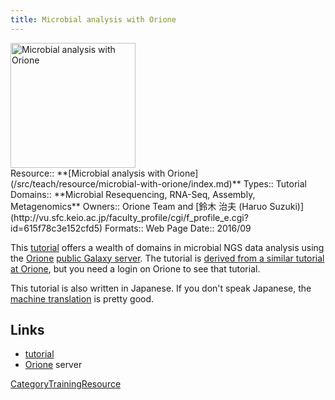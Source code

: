 ```yaml
---
title: Microbial analysis with Orione
---
```

<div class='center'>
<a href='http://wiki.pitagora-galaxy.org/wiki/index.php/Orione-live-supplement'><img src="/src/public-galaxy-servers/OrioneLogo.png" alt="Microbial analysis with Orione" height="200" /></a>
</div>





<div class='deploymentbox'>
 Resource:: **[Microbial analysis with Orione](/src/teach/resource/microbial-with-orione/index.md)**
 Types:: Tutorial
 Domains:: **Microbial Resequencing, RNA-Seq, Assembly, Metagenomics** 
 Owners:: Orione Team and [鈴木 治夫 (Haruo Suzuki)](http://vu.sfc.keio.ac.jp/faculty_profile/cgi/f_profile_e.cgi?id=615f78c3e152cfd5)
 Formats:: Web Page 
 Date:: 2016/09 
</div>

This [tutorial](http://wiki.pitagora-galaxy.org/wiki/index.php/Orione-live-supplement) offers a wealth of domains in microbial NGS data analysis using the [Orione](https://orione.crs4.it/) [public Galaxy server](/src/public-galaxy-servers/index.md#orione).  The tutorial is [derived from a similar tutorial at Orione](https://orione.crs4.it/u/puva/p/orione-live-supplement), but you need a login on Orione to see that tutorial.

This tutorial is also written in Japanese.  If you don't speak Japanese, the [machine translation](https://translate.google.com/translate?tl=en&js=y&hl=en&ie=UTF-8&u=http%3A%2F%2Fwiki.pitagora-galaxy.org%2Fwiki%2Findex.php%2FOrione-live-supplement&edit-text=) is pretty good.


## Links

* [tutorial](http://wiki.pitagora-galaxy.org/wiki/index.php/Orione-live-supplement) 
* [Orione](https://orione.crs4.it/) server

[CategoryTrainingResource](/src/category-training-resource/index.md)
